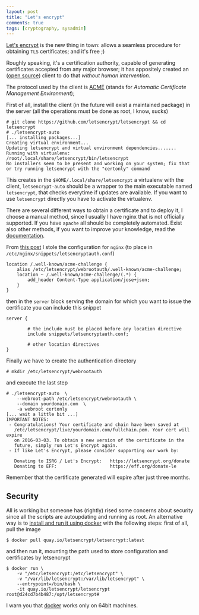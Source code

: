 ```yaml
---
layout: post
title: "Let's encrypt"
comments: true
tags: [cryptography, sysadmin]
---
```


[Let's encrypt](https://letsencrypt.org) is the new thing in town: allows a seamless procedure
for obtaining ``TLS`` certificates; and it's free ;)

Roughly speaking, it's a certification authority, capable of generating certificates accepted from any major browser;
it has appositely created an ([open source](https://github.com/letsencrypt/letsencrypt)) client 
to do that *without human intervention*.

The protocol used by the client is [ACME](https://letsencrypt.github.io/acme-spec/)
(stands for *Automatic Certificate Management Environment*);

First of all, install the client (in the future will exist a maintained package)
in the server (all the operations must be done as root, I know, sucks)

    # git clone https://github.com/letsencrypt/letsencrypt && cd letsencrypt
    # ./letsencrypt-auto
    [... installing packages...]
    Creating virtual environment...
    Updating letsencrypt and virtual environment dependencies.......
    Running with virtualenv: /root/.local/share/letsencrypt/bin/letsencrypt
    No installers seem to be present and working on your system; fix that or try running letsencrypt with the "certonly" command

This creates in the ``$HOME/.local/share/letsencrypt`` a virtualenv with the client, ``letsencrypt-auto`` should
be a wrapper to the main executable named ``letsencrypt``, that checks everytime if updates are available.
If you want to use ``letsencrypt`` directly you have to activate the virtualenv.

There are several different ways to obtain a certificate and to deploy it,
I choose a manual method, since I usually I have nginx that is not officially supported.
If you have ``apache`` all should be completely automated. Exist also other methods,
if you want to improve your knowledge, read the [documentation](https://letsencrypt.readthedocs.org/en/latest/).

From [this post](https://community.letsencrypt.org/t/using-the-webroot-domain-verification-method/1445/7) I stole
the configuration for ``nginx`` (to place in ``/etc/nginx/snippets/letsencryptauth.conf``)

```nginx
location /.well-known/acme-challenge {
    alias /etc/letsencrypt/webrootauth/.well-known/acme-challenge;
    location ~ /.well-known/acme-challenge/(.*) {
        add_header Content-Type application/jose+json;
    }
}
```

then in the ``server`` block
serving the domain for which you want to issue the certificate you can include this snippet

```nginx
server {

        # the include must be placed before any location directive
        include snippets/letsencryptauth.conf;

        # other location directives
}
```

Finally we have to create the authentication directory

    # mkdir /etc/letsencrypt/webrootauth

and execute the last step

    # ./letsencrypt-auto  \
        --webroot-path /etc/letsencrypt/webrootauth \
        --domain yourdomain.com  \
        -a webroot certonly
    [... wait a little bit ...]
    IMPORTANT NOTES:
     - Congratulations! Your certificate and chain have been saved at
       /etc/letsencrypt/live/yourdomain.com/fullchain.pem. Your cert will expire
       on 2016-03-03. To obtain a new version of the certificate in the
       future, simply run Let's Encrypt again.
     - If like Let's Encrypt, please consider supporting our work by:

       Donating to ISRG / Let's Encrypt:   https://letsencrypt.org/donate
       Donating to EFF:                    https://eff.org/donate-le

Remember that the certificate generated will expire after just three months.

## Security

All is working but someone has (rightly) rised some concerns about security since
all the scripts are autoupdating and running as root. An alternative way is to [install and run it
 using docker](https://letsencrypt.readthedocs.org/en/latest/using.html#running-with-docker)
with the following steps: first of all, pull the image

    $ docker pull quay.io/letsencrypt/letsencrypt:latest

and then run it, mounting the path used to store configuration and certificates by letsencrypt

    $ docker run \
        -v "/etc/letsencrypt:/etc/letsencrypt" \
        -v "/var/lib/letsencrypt:/var/lib/letsencrypt" \
        --entrypoint=/bin/bash \
        -it quay.io/letsencrypt/letsencrypt
    root@d24cd7b4b487:/opt/letsencrypt#

I warn you that [docker](https://docker.io) works only on 64bit machines.

